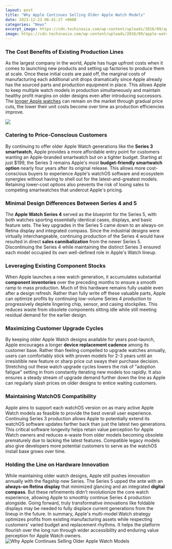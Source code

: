 ```yaml
---
layout: post
title: "Why Apple Continues Selling Older Apple Watch Models"
date: 2023-12-23 06:41:27 +0000
categories: "News"
excerpt_image: https://cdn.techinasia.com/wp-content/uploads/2016/09/apple-watches.jpg
image: https://cdn.techinasia.com/wp-content/uploads/2016/09/apple-watches.jpg
---
```


### The Cost Benefits of Existing Production Lines
As the largest company in the world, Apple has huge upfront costs when it comes to launching new products and setting up factories to produce them at scale. Once these initial costs are paid off, the marginal costs of manufacturing each additional unit drops dramatically since Apple already has the sourced parts and production equipment in place. 
This allows Apple to keep multiple watch models in production simultaneously and maintain healthy profit margins on older designs even after introducing successors. The [longer Apple watches](https://store.fi.io.vn/collection/albino) can remain on the market through gradual price cuts, the lower their unit costs become over time as production efficiencies improve.

![](https://appletldposts.com/wp-content/uploads/2020/02/6C4CE590-0D63-407E-9AD9-B8EBB6D81C3B.jpeg)
### Catering to Price-Conscious Customers  
By continuing to offer older Apple Watch generations like the **Series 3 smartwatch**, Apple provides a more affordable entry point for customers wanting an Apple-branded smartwatch but on a tighter budget. Starting at just $199, the Series 3 remains Apple's most **budget-friendly smartwatch option** nearly four years after its original release. 
This allows more cost-conscious buyers to experience Apple's watchOS software and ecosystem synergies without having to shell out for the latest-and-greatest models. Retaining lower-cost options also prevents the risk of losing sales to competing smartwatches that undercut Apple's pricing.
### Minimal Design Differences Between Series 4 and 5
The **Apple Watch Series 4** served as the blueprint for the Series 5, with both watches sporting essentially identical cases, displays, and basic feature sets. The key upgrades in the Series 5 came down to an always-on Retina display and integrated compass.
Since the industrial designs were virtually interchangeable, continuing production of the Series 4 would have resulted in direct **sales cannibalization** from the newer Series 5. Discontinuing the Series 4 while maintaining the distinct Series 3 ensured each model occupied its own well-defined role in Apple's Watch lineup.
### Leveraging Existing Component Stocks 
When Apple launches a new watch generation, it accumulates substantial **component inventories** over the preceding months to ensure a smooth ramp to mass production. Much of this hardware remains fully usable even after a design refresh. 
Rather than fully write off these valuable parts, Apple can optimize profits by continuing low-volume Series 4 production to progressively deplete lingering chip, sensor, and casing stockpiles. This reduces waste from obsolete components sitting idle while still meeting residual demand for the earlier design.
### Maximizing Customer Upgrade Cycles  
By keeping older Apple Watch designs available for years post-launch, Apple encourages a longer **device replacement cadence** among its customer base. Rather than feeling compelled to upgrade watches annually, users can comfortably stick with proven models for 2-3 years until an irresistible new feature or sharp price cut sways their purchase decision.
Stretching out these watch upgrade cycles lowers the risk of "adoption fatigue" setting in from constantly iterating new models too rapidly. It also ensures a steady stream of upgrade demand further down the line as Apple can regularly slash prices on older designs to entice waiting customers.
### Maintaining WatchOS Compatibility
Apple aims to support each watchOS version on as many active Apple Watch models as feasible to provide the best overall user experience. Continuing Series 3 production allows Apple to potentially extend its watchOS software updates farther back than just the latest two generations.
This critical software longevity helps retain value perception for Apple Watch owners and reduces e-waste from older models becoming obsolete prematurely due to lacking the latest features. Compatible legacy models also give developers more potential customers to serve as the watchOS install base grows over time.
### Holding the Line on Hardware Innovation 
While maintaining older watch designs, Apple still pushes innovation annually with the flagship new Series. The Series 5 upped the ante with an **always-on Retina display** that minimized glancing and an integrated **digital compass**.
But these refinements didn't revolutionize the core watch experience, allowing Apple to smoothly continue Series 4 production alongside. Going forward, truly transformative innovations like foldable displays may be needed to fully displace current generations from the lineup in the future.
In summary, Apple's multi-model Watch strategy optimizes profits from existing manufacturing assets while respecting customers' varied budget and replacement rhythms. It helps the platform flourish over the long run through wider accessibility and enduring value perception for Apple Watch owners.
![Why Apple Continues Selling Older Apple Watch Models](https://cdn.techinasia.com/wp-content/uploads/2016/09/apple-watches.jpg)